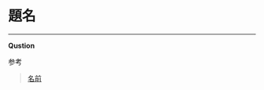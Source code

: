 # 題名



___

__Qustion__

参考
>[名前](url)

>[]()

>[]()

>[]()

>[]()

>[]()

>[]()

>[]()

>[]()

>[]()

>[]()